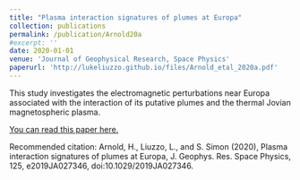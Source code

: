 ```yaml
---
title: "Plasma interaction signatures of plumes at Europa"
collection: publications
permalink: /publication/Arnold20a
#excerpt: ''
date: 2020-01-01
venue: 'Journal of Geophysical Research, Space Physics'
paperurl: 'http://lukeliuzzo.github.io/files/Arnold_etal_2020a.pdf'
---
```

This study investigates the electromagnetic perturbations near Europa associated with the interaction of its putative plumes and the thermal Jovian magnetospheric plasma.

[You can read this paper here.](http://lukeliuzzo.github.io/files/Arnold_etal_2020a.pdf)

Recommended citation: Arnold, H., Liuzzo, L., and S. Simon (2020), Plasma interaction signatures of plumes at Europa, J. Geophys. Res. Space Physics, 125, e2019JA027346, doi:10.1029/2019JA027346.
